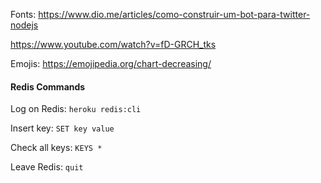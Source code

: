 Fonts:
https://www.dio.me/articles/como-construir-um-bot-para-twitter-nodejs

https://www.youtube.com/watch?v=fD-GRCH_tks

Emojis:
https://emojipedia.org/chart-decreasing/

#### Redis Commands
Log on Redis:
`heroku redis:cli`

Insert key:
`SET key value`

Check all keys:
`KEYS *`

Leave Redis:
`quit`